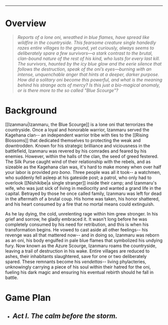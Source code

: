 ___
# Overview

>*Reports of a lone oni, wreathed in blue flames, have spread like wildfire in the countryside. This fearsome creature single handedly razes entire villages to the ground, yet curiously, always seems to deliberately spare a few survivors—a stark contrast to the brutal, clan-bound nature of the rest of his kind, who lusts for every last kill. The survivors, haunted by the icy blue glow and the eerie silence that follows the destruction, speak of the oni’s eyes—burning with an intense, unquenchable anger that hints at a deeper, darker purpose. How did a solitary oni become this powerful, and what is the meaning behind his strange acts of mercy? Is this just a bio-magical anomaly, or is there more to the so called "Blue Scourge"?*

# Background

[[Izanmaru|Izanmaru, the Blue Scourge]] is a lone oni that terrorizes the countryside. Once a loyal and honorable warrior, Izanmaru served the Kagehana clan-- an independent warrior tribe with ties to the [[Rising Blossoms]] that dedicated themselves to protecting the weak and downtrodden. Known for his strategic brilliance and viciousness in the battlefield, Izanmaru was revered by his comrades and feared by his enemies. However, within the halls of the clan, the seed of greed festered. The Silk Purse caught wind of their relationship with the rebels, and as sizeable as the Kagehana clan was, it's hard to make money when over half your labor is provided *pro bono*. Three people was all it took-- a watchmen, who suddenly fell asleep at his gateside post; a patrol, who only had to overlook [[Nishikibe|a single stranger]] inside their camp; and Izanmaru's wife, who was just sick of living in mediocrity and wanted a grand life in the capital. Betrayed by those he once called family, Izanmaru was left for dead in the aftermath of a brutal coup. His home was taken, his honor shattered, and his heart consumed by a fire that no mortal means could extinguish.

As he lay dying, the cold, unrelenting rage within him grew stronger. In his grief and sorrow, he gladly embraced it. It wasn't long before he was completely consumed by his need for retribution, and this is when his transformation begins. He vowed to cast aside all other feelings-- his revenge was all that mattered now-- and in doing so, Izanmaru was reborn as an oni, his body engulfed in pale blue flames that symbolized his undying fury. Now known as the Azure Scourge, Izanmaru roams the countryside, leaving a trail of destruction in his wake. Entire villages are reduced to ashes, their inhabitants slaughtered, save for one or two deliberately spared. These remnants become his *vendettas*-- living phylacteries, unknowingly carrying a piece of his soul within their hatred for the oni, fueling his dark magic and ensuring his eventual rebirth should he fall in battle.

# Game Plan

- ***Act I.*** *The calm before the storm.*
	- 